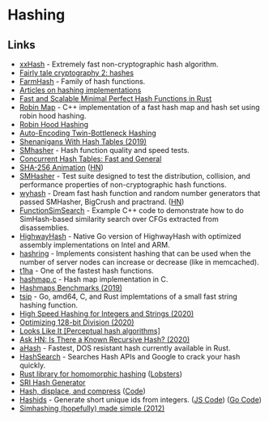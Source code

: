 # Hashing

## Links

- [xxHash](https://github.com/Cyan4973/xxHash) - Extremely fast non-cryptographic hash algorithm.
- [Fairly tale cryptography 2: hashes](https://dominictarr.com/post/154769946347/fairly-tale-cryptography-2-hashes)
- [FarmHash](https://github.com/google/farmhash) - Family of hash functions.
- [Articles on hashing implementations](http://codecapsule.com/tag/hash-table/)
- [Fast and Scalable Minimal Perfect Hash Functions in Rust](https://github.com/10XGenomics/rust-boomphf)
- [Robin Map](https://github.com/Tessil/robin-map) - C++ implementation of a fast hash map and hash set using robin hood hashing.
- [Robin Hood Hashing](https://programming.guide/robin-hood-hashing.html)
- [Auto-Encoding Twin-Bottleneck Hashing](https://github.com/ymcidence/TBH)
- [Shenanigans With Hash Tables (2019)](https://thume.ca/2019/07/29/shenanigans-with-hash-tables/)
- [SMhasher](https://github.com/rurban/smhasher) - Hash function quality and speed tests.
- [Concurrent Hash Tables: Fast and General](https://dl.acm.org/doi/pdf/10.1145/3309206)
- [SHA-256 Animation](https://github.com/in3rsha/sha256-animation) ([HN](https://news.ycombinator.com/item?id=23165333))
- [SMHasher](https://github.com/aappleby/smhasher) - Test suite designed to test the distribution, collision, and performance properties of non-cryptographic hash functions.
- [wyhash](https://github.com/wangyi-fudan/wyhash) - Dream fast hash function and random number generators that passed SMHasher, BigCrush and practrand. ([HN](https://news.ycombinator.com/item?id=23282754))
- [FunctionSimSearch](https://github.com/googleprojectzero/functionsimsearch) - Example C++ code to demonstrate how to do SimHash-based similarity search over CFGs extracted from disassemblies.
- [HighwayHash](https://github.com/minio/highwayhash) - Native Go version of HighwayHash with optimized assembly implementations on Intel and ARM.
- [hashring](https://github.com/serialx/hashring) - Implements consistent hashing that can be used when the number of server nodes can increase or decrease (like in memcached).
- [t1ha](https://github.com/erthink/t1ha) - One of the fastest hash functions.
- [hashmap.c](https://github.com/tidwall/hashmap.c) - Hash map implementation in C.
- [Hashmaps Benchmarks (2019)](https://martin.ankerl.com/2019/04/01/hashmap-benchmarks-01-overview/)
- [tsip](https://github.com/dgryski/tsip) - Go, amd64, C, and Rust implemtations of a small fast string hashing function.
- [High Speed Hashing for Integers and Strings (2020)](https://arxiv.org/pdf/1504.06804.pdf)
- [Optimizing 128-bit Division (2020)](https://danlark.org/2020/06/14/128-bit-division/)
- [Looks Like It [Perceptual hash algorithms]](http://www.hackerfactor.com/blog/index.php?/archives/432-Looks-Like-It.html)
- [Ask HN: Is There a Known Recursive Hash? (2020)](https://news.ycombinator.com/item?id=24915731)
- [aHash](https://github.com/tkaitchuck/aHash) - Fastest, DOS resistant hash currently available in Rust.
- [HashSearch](https://github.com/bee-san/HashSearch) - Searches Hash APIs and Google to crack your hash quickly.
- [Rust library for homomorphic hashing](https://github.com/benwr/bromberg_sl2) ([Lobsters](https://lobste.rs/s/phm3v2/rust_library_for_homomorphic_hashing))
- [SRI Hash Generator](https://www.srihash.org/)
- [Hash, displace, and compress](http://cmph.sourceforge.net/papers/esa09.pdf) ([Code](https://gist.github.com/pervognsen/b21f6dd13f4bcb4ff2123f0d78fcfd17))
- [Hashids](https://hashids.org/) - Generate short unique ids from integers. ([JS Code](https://github.com/niieani/hashids.js)) ([Go Code](https://github.com/speps/go-hashids))
- [Simhashing (hopefully) made simple (2012)](https://ferd.ca/simhashing-hopefully-made-simple.html)
